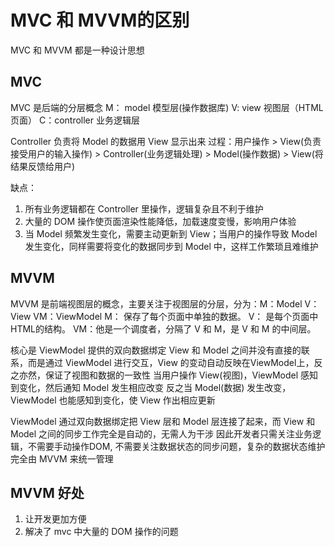 # MVC 和 MVVM的区别

MVC 和 MVVM 都是一种设计思想

## MVC

MVC 是后端的分层概念
M： model 模型层(操作数据库)  V: view 视图层（HTML页面）  C：controller 业务逻辑层

Controller 负责将 Model 的数据用 View 显示出来
过程：用户操作 > View(负责接受用户的输入操作) > Controller(业务逻辑处理) > Model(操作数据) > View(将结果反馈给用户)

缺点：

1. 所有业务逻辑都在 Controller 里操作，逻辑复杂且不利于维护
2. 大量的 DOM 操作使页面渲染性能降低，加载速度变慢，影响用户体验
3. 当 Model 频繁发生变化，需要主动更新到 View；当用户的操作导致 Model 发生变化，同样需要将变化的数据同步到 Model 中，这样工作繁琐且难维护

## MVVM

MVVM 是前端视图层的概念，主要关注于视图层的分层，分为：M：Model V：View VM：ViewModel
M： 保存了每个页面中单独的数据。
V： 是每个页面中HTML的结构。
VM：他是一个调度者，分隔了 V 和 M，是 V 和 M 的中间层。

核心是 ViewModel 提供的双向数据绑定
View 和 Model 之间并没有直接的联系，而是通过 ViewModel 进行交互，View 的变动自动反映在ViewModel上，反之亦然，保证了视图和数据的一致性
当用户操作 View(视图)，ViewModel 感知到变化，然后通知 Model 发生相应改变
反之当 Model(数据) 发生改变，ViewModel 也能感知到变化，使 View 作出相应更新

ViewModel 通过双向数据绑定把 View 层和 Model 层连接了起来，而 View 和 Model 之间的同步工作完全是自动的，无需人为干涉
因此开发者只需关注业务逻辑，不需要手动操作DOM, 不需要关注数据状态的同步问题，复杂的数据状态维护完全由 MVVM 来统一管理

## MVVM 好处

1. 让开发更加方便
2. 解决了 mvc 中大量的 DOM 操作的问题
